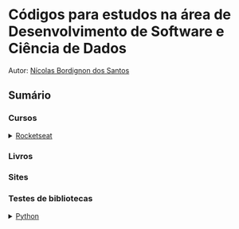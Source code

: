 # Códigos para estudos na área de Desenvolvimento de Software e Ciência de Dados

Autor: [Nícolas Bordignon dos Santos](https://github.com/nicolas-bordignon)

<!----------------------------------------------->

## Sumário

### Cursos

<details>
<summary>
<a href="https://github.com/nicolas-bordignon/CursosDev/tree/master/Cursos/Rocketseat">
Rocketseat
</a>
</summary>
<blockquote>

<details>
<summary>
<a href="https://github.com/nicolas-bordignon/CursosDev/tree/master/Cursos/Rocketseat/Javascript">
Curso JavaScript
</a>
</summary>
<blockquote>

<details>
<summary>
<a href="https://github.com/nicolas-bordignon/CursosDev/tree/master/Cursos/Rocketseat/Javascript/Modulo1">
Módulo 1
</a>
</summary>
<blockquote>

+ Variáveis e dados
+ Operações matemáticas
+ Funções Condicionais
+ Operadores lógicos
+ Condição ternária
+ Estruturas de repetição
+ Intervalo e timeout
  
<details>
<summary>
<a href="https://github.com/nicolas-bordignon/CursosDev/tree/master/Cursos/Rocketseat/Javascript/Modulo1/Exercicio1">
Exercício 1
</a>
</summary>
<blockquote>

+ Função para retorno de texto, conforme informações de um objeto endereço

</details>

<details>
<summary>
<a href="https://github.com/nicolas-bordignon/CursosDev/tree/master/Cursos/Rocketseat/Javascript/Modulo1/Exercicio2">
Exercício 2
</a>
</summary>
<blockquote>

+ Função para retornar números pares de um intervalo

</details>

<details>
<summary>
<a href="https://github.com/nicolas-bordignon/CursosDev/tree/master/Cursos/Rocketseat/Javascript/Modulo1/Exercicio3">
Exercício 3
</a>
</summary>
<blockquote>

+ Função de verificação de um vetor utilizando método indexOf

</details>

<details><summary>
<a href="https://github.com/nicolas-bordignon/CursosDev/tree/master/Cursos/Rocketseat/Javascript/Modulo1/Exercicio4">
Exercício 4
</a>
</summary>
<blockquote>

+ Retorna o nível de experiência do usuário conforme o número de anos estudados

</details>

<details>
<summary>
<a href="https://github.com/nicolas-bordignon/CursosDev/tree/master/Cursos/Rocketseat/Javascript/Modulo1/Exercicio5">
Exercício 5
</a>
</summary>
<blockquote>

+ Retornar texto com as habilidades do objeto utilizando for..of e join

</details>
</details>
</details>

<details>
<summary>
<a href="https://github.com/nicolas-bordignon/CursosDev/tree/master/Cursos/Rocketseat/MaratonaDev3">
Maratona Dev 3
</a>
</summary>
<blockquote>

+ Desenvolvimento de uma aplicação web para doação de sangue (front-end e back-end)

</details>

</details>

### Livros

### Sites

### Testes de bibliotecas

<details>
<summary>
<a href="https://github.com/nicolas-bordignon/CursosDev/tree/master/Testes%20de%20bibliotecas/Python">
Python
</a>
</summary>
<blockquote>

<details>
<summary>
<a href="https://github.com/nicolas-bordignon/CursosDev/tree/master/Testes%20de%20bibliotecas/Python/HelloWorld">
HelloWorld
</a>
</summary>
<blockquote>

+ Olá Mundo! em python para teste do novo ambiente de desenvolvimento instalado
no notebook
  
</details>

</details>
